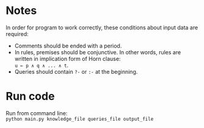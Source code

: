# Notes
In order for program to work correctly, these conditions about input data are required:
- Comments should be ended with a period.
- In rules, premises should be conjunctive. In other words, rules are written in implication form of Horn clause:  
`u ← p ∧ q ∧ ... ∧ t`.
- Queries should contain `?-` or `:-` at the beginning.
# Run code
Run from command line:  
`python main.py knowledge_file queries_file output_file`

